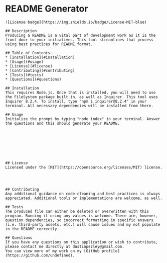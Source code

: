 # README Generator
    ![License badge](https://img.shields.io/badge/License-MIT-blue)

    ## Description
    Producing a README is a vital part of development work as it is the front door to your initiatives. This tool streamlines that process using best practices for README format.

    ## Table of Contents
    * [Installation](#installation)
    * [Usage](#usage)
    * [License](#license)
    * [Contributing](#contributing)
    * [Tests](#tests)
    * [Questions](#questions)
  
    ## Installation
    This requires Node.js. Once that is installed, you will need to use the FileSystem package built in, as well as Inquirer. This tool uses Inquirer 8.2.4. To install, type "npm i inquirer@8.2.4" in your terminal. All necessary dependencies will be installed from there.

    ## Usage
    Initialize the prompt by typing "node index" in your terminal. Answer the questions and this should generate your README.
    

    
    
    
    
    

    ## License
    Licensed under the [MIT](https://opensource.org/licenses/MIT) license.

    
    

    ## Contributing
    Any additional guidance on code-cleaning and best practices is always appreciated. Additional tools or implementations are welcome, as well.

    ## Tests
    The produced file can either be deleted or overwritten with this program. Running it using any values is welcome. There are, however, question dependencies, so incorrect formatting in specific answers (i.e. third-party assets, etc.) will cause issues and my not populate in the README correctly.

    ## Questions
    If you have any questions on this application or wish to contribute, please contact me directly at dustinpezley@gmail.com.
    You can view more of my work on my [GitHub profile](https://github.com/undefined).
  